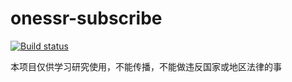 # onessr-subscribe

[![Build status](https://github.com/CS-Tao/onessr-subscribe/workflows/schedule/badge.svg)](https://github.com/CS-Tao/onessr-subscribe/actions?query=workflow%3Aschedule)

本项目仅供学习研究使用，不能传播，不能做违反国家或地区法律的事
